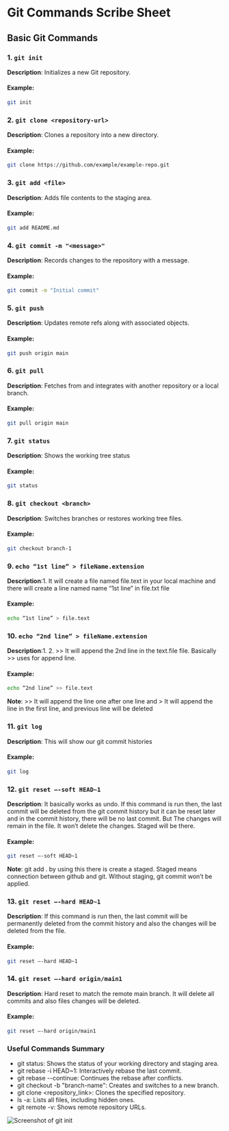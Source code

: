 # Git Commands Scribe Sheet

## Basic Git Commands

### 1. `git init`
**Description**: Initializes a new Git repository.
#### **Example**:
```bash
git init
```

### 2. `git clone <repository-url>`
**Description**: Clones a repository into a new directory.
#### **Example**:
```bash
git clone https://github.com/example/example-repo.git
```

### 3. `git add <file>`
**Description**: Adds file contents to the staging area.
#### **Example**:
```bash
git add README.md
```
### 4. `git commit -m "<message>"`
**Description**: Records changes to the repository with a message.
#### **Example**:
```bash
git commit -m "Initial commit"
```
### 5. `git push`
**Description**:  Updates remote refs along with associated objects.
#### **Example**:
```bash
git push origin main
```
### 6. `git pull`
**Description**: Fetches from and integrates with another repository or a local branch.
#### **Example**:
```bash
git pull origin main
```
### 7. `git status`
**Description**: Shows the working tree status
#### **Example**:
```bash
git status
```
### 8. `git checkout <branch>`
**Description**: Switches branches or restores working tree files.
#### **Example**:
```bash
git checkout branch-1
```
### 9. `echo “1st line” > fileName.extension `
**Description**:1.	It will create a file named file.text in your local machine and there will create a line named name “1st line” in file.txt file
#### **Example**:
```bash
echo “1st line” > file.text 
```
### 10. `echo “2nd line” > fileName.extension `
**Description**:1.	2.	>> It will append the 2nd line in the text.file  file. Basically >> uses for append line.
#### **Example**: 
```bash
echo “2nd line” >> file.text 
```
**Note**: >> It will append the line one after one line and > It will append the line in the first line, and previous line will be deleted

### 11. `git log`
**Description**: This will show our git commit histories
#### **Example**:
```bash
git log
```
### 12. `git reset –-soft HEAD~1`
**Description**: It basically works as undo. If this command is run then, the last commit will be deleted from the git commit history but it can be reset later and in the commit history, there will be no last commit. But The changes will remain in the file.  It won’t delete the changes. Staged will be there.
#### **Example**:
```bash
git reset –-soft HEAD~1
```
**Note**:  git add . by using this there is create a staged. Staged means connection between github and git. Without staging, git commit won’t be applied.

### 13. `git reset –-hard HEAD~1`
**Description**: 	If this command is run then, the last commit will be permanently deleted from the commit history and also the changes will be deleted from the file.
#### **Example**:
```bash
git reset –-hard HEAD~1

```
### 14. `git reset –-hard origin/main1`
**Description**: Hard reset to match the remote main branch. It will delete all commits and also files changes will be deleted.
#### **Example**:
```bash
git reset –-hard origin/main1
```

### Useful Commands Summary
-   git status: Shows the status of your working directory and staging area.
-   git rebase -i HEAD~1: Interactively rebase the last commit.
-   git rebase --continue: Continues the rebase after conflicts.
-   git checkout -b "branch-name": Creates and switches to a new branch.
-   git clone <repository_link>: Clones the specified repository.
-   ls -a: Lists all files, including hidden ones.
-   git remote -v: Shows remote repository URLs.

![Screenshot of git init](1.png)
